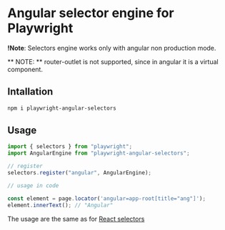 # Angular selector engine for Playwright

**!Note**: Selectors engine works only with angular non production mode.

** NOTE: ** router-outlet is not supported, since in angular it is a virtual component.

## Intallation

```bash
npm i playwright-angular-selectors
```

## Usage

```ts
import { selectors } from "playwright";
import AngularEngine from "playwright-angular-selectors";

// register
selectors.register("angular", AngularEngine);

// usage in code

const element = page.locator('angular=app-root[title="ang"]');
element.innerText(); // "Angular"
```

The usage are the same as for [React selectors](https://playwright.dev/docs/selectors#react-selectors)
